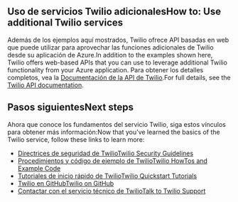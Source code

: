 ## <span data-ttu-id="4f559-101"><a name="AdditionalServices"></a>Uso de servicios Twilio adicionales</span><span class="sxs-lookup"><span data-stu-id="4f559-101"><a name="AdditionalServices"></a>How to: Use additional Twilio services</span></span>
<span data-ttu-id="4f559-102">Además de los ejemplos aquí mostrados, Twilio ofrece API basadas en web que puede utilizar para aprovechar las funciones adicionales de Twilio desde su aplicación de Azure.</span><span class="sxs-lookup"><span data-stu-id="4f559-102">In addition to the examples shown here, Twilio offers web-based APIs that you can use to leverage additional Twilio functionality from your Azure application.</span></span> <span data-ttu-id="4f559-103">Para obtener los detalles completos, vea la [Documentación de la API de Twilio][twilio_api_documentation].</span><span class="sxs-lookup"><span data-stu-id="4f559-103">For full details, see the [Twilio API documentation][twilio_api_documentation].</span></span>

## <span data-ttu-id="4f559-104"><a name="NextSteps"></a>Pasos siguientes</span><span class="sxs-lookup"><span data-stu-id="4f559-104"><a name="NextSteps"></a>Next steps</span></span>
<span data-ttu-id="4f559-105">Ahora que conoce los fundamentos del servicio Twilio, siga estos vínculos para obtener más información:</span><span class="sxs-lookup"><span data-stu-id="4f559-105">Now that you've learned the basics of the Twilio service, follow these links to learn more:</span></span>

* <span data-ttu-id="4f559-106">[Directrices de seguridad de Twilio][twilio_security_guidelines]</span><span class="sxs-lookup"><span data-stu-id="4f559-106">[Twilio Security Guidelines][twilio_security_guidelines]</span></span>
* <span data-ttu-id="4f559-107">[Procedimientos y código de ejemplo de Twilio][twilio_howtos]</span><span class="sxs-lookup"><span data-stu-id="4f559-107">[Twilio HowTos and Example Code][twilio_howtos]</span></span>
* <span data-ttu-id="4f559-108">[Tutoriales de inicio rápido de Twilio][twilio_quickstarts]</span><span class="sxs-lookup"><span data-stu-id="4f559-108">[Twilio Quickstart Tutorials][twilio_quickstarts]</span></span> 
* <span data-ttu-id="4f559-109">[Twilio en GitHub][twilio_on_github]</span><span class="sxs-lookup"><span data-stu-id="4f559-109">[Twilio on GitHub][twilio_on_github]</span></span>
* <span data-ttu-id="4f559-110">[Contactar con el servicio técnico de Twilio][twilio_support]</span><span class="sxs-lookup"><span data-stu-id="4f559-110">[Talk to Twilio Support][twilio_support]</span></span>

[twilio_api_documentation]: http://www.twilio.com/api
[twilio_security_guidelines]: http://www.twilio.com/docs/security
[twilio_howtos]: http://www.twilio.com/docs/howto
[twilio_on_github]: https://github.com/twilio
[twilio_support]: http://www.twilio.com/help/contact
[twilio_quickstarts]: http://www.twilio.com/docs/quickstart


